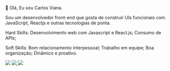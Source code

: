 <p align="left">
  👋 Olá, Eu sou Carlos Viana. 

  Sou um desenvolvedor front-end que gosta de construir UIs funcionais com JavaScript, Reactjs e outras tecnologias de ponta. 

  Hard Skills:
  Desenvolvimento web com Javascript e React.js; Consumo de APIs;

  Soft Skills: 
  Bom relacionamento interpessoal; Trabalho em equipe; Boa organização; Dinâmico e proativo.
</p>

<p align="left">
  <a href="mailto:eduardostrink@gmail.com" alt="Gmail">
  <img src="https://img.shields.io/badge/-Gmail-FF0000?style=flat-square&labelColor=FF0000&logo=gmail&logoColor=white&link=eduardostrink@gmail.com" /></a>

  <a href="https://www.linkedin.com/in/carlos-eduardo-alves-viana" alt="Linkedin">
  <img src="https://img.shields.io/badge/-Linkedin-0e76a8?style=flat-square&logo=Linkedin&logoColor=white&link=https://www.linkedin.com/in/carlos-eduardo-alves-viana/" />
  </a>

  <a href="https://wa.me/5586994873708" alt="WhatsApp">
  <img src="https://img.shields.io/badge/-WhatsApp-25d366?style=flat-square&labelColor=25d366&logo=whatsapp&logoColor=white&link=https://wa.me/5586994873708"/>
  </a>
</p>
